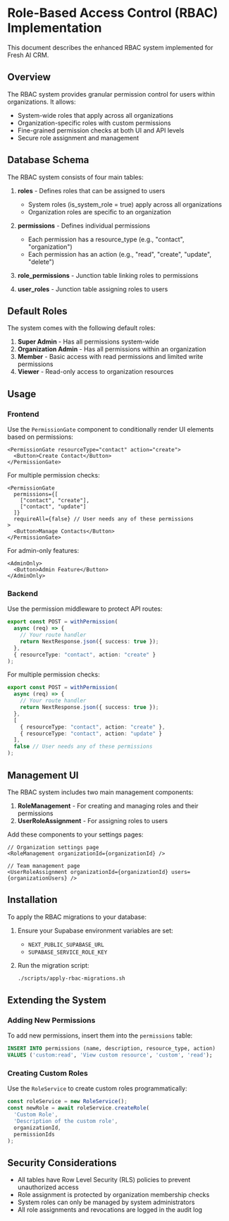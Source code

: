 # Role-Based Access Control (RBAC) Implementation

This document describes the enhanced RBAC system implemented for Fresh AI CRM.

## Overview

The RBAC system provides granular permission control for users within organizations. It allows:

- System-wide roles that apply across all organizations
- Organization-specific roles with custom permissions
- Fine-grained permission checks at both UI and API levels
- Secure role assignment and management

## Database Schema

The RBAC system consists of four main tables:

1. **roles** - Defines roles that can be assigned to users
   - System roles (is_system_role = true) apply across all organizations
   - Organization roles are specific to an organization

2. **permissions** - Defines individual permissions
   - Each permission has a resource_type (e.g., "contact", "organization")
   - Each permission has an action (e.g., "read", "create", "update", "delete")

3. **role_permissions** - Junction table linking roles to permissions

4. **user_roles** - Junction table assigning roles to users

## Default Roles

The system comes with the following default roles:

1. **Super Admin** - Has all permissions system-wide
2. **Organization Admin** - Has all permissions within an organization
3. **Member** - Basic access with read permissions and limited write permissions
4. **Viewer** - Read-only access to organization resources

## Usage

### Frontend

Use the `PermissionGate` component to conditionally render UI elements based on permissions:

```tsx
<PermissionGate resourceType="contact" action="create">
  <Button>Create Contact</Button>
</PermissionGate>
```

For multiple permission checks:

```tsx
<PermissionGate 
  permissions={[
    ["contact", "create"],
    ["contact", "update"]
  ]}
  requireAll={false} // User needs any of these permissions
>
  <Button>Manage Contacts</Button>
</PermissionGate>
```

For admin-only features:

```tsx
<AdminOnly>
  <Button>Admin Feature</Button>
</AdminOnly>
```

### Backend

Use the permission middleware to protect API routes:

```typescript
export const POST = withPermission(
  async (req) => {
    // Your route handler
    return NextResponse.json({ success: true });
  },
  { resourceType: "contact", action: "create" }
);
```

For multiple permission checks:

```typescript
export const POST = withPermission(
  async (req) => {
    // Your route handler
    return NextResponse.json({ success: true });
  },
  [
    { resourceType: "contact", action: "create" },
    { resourceType: "contact", action: "update" }
  ],
  false // User needs any of these permissions
);
```

## Management UI

The RBAC system includes two main management components:

1. **RoleManagement** - For creating and managing roles and their permissions
2. **UserRoleAssignment** - For assigning roles to users

Add these components to your settings pages:

```tsx
// Organization settings page
<RoleManagement organizationId={organizationId} />

// Team management page
<UserRoleAssignment organizationId={organizationId} users={organizationUsers} />
```

## Installation

To apply the RBAC migrations to your database:

1. Ensure your Supabase environment variables are set:
   - `NEXT_PUBLIC_SUPABASE_URL`
   - `SUPABASE_SERVICE_ROLE_KEY`

2. Run the migration script:
   ```bash
   ./scripts/apply-rbac-migrations.sh
   ```

## Extending the System

### Adding New Permissions

To add new permissions, insert them into the `permissions` table:

```sql
INSERT INTO permissions (name, description, resource_type, action)
VALUES ('custom:read', 'View custom resource', 'custom', 'read');
```

### Creating Custom Roles

Use the `RoleService` to create custom roles programmatically:

```typescript
const roleService = new RoleService();
const newRole = await roleService.createRole(
  'Custom Role',
  'Description of the custom role',
  organizationId,
  permissionIds
);
```

## Security Considerations

- All tables have Row Level Security (RLS) policies to prevent unauthorized access
- Role assignment is protected by organization membership checks
- System roles can only be managed by system administrators
- All role assignments and revocations are logged in the audit log

